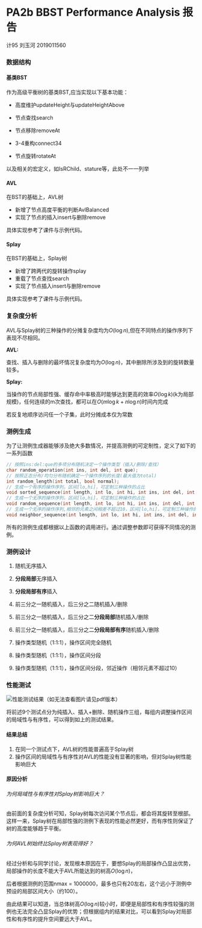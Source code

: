 # PA2b BBST Performance Analysis 报告

计95 刘玉河 2019011560

### 数据结构

#### 基类BST

作为高级平衡树的基类BST,应当实现以下基本功能：

- 高度维护updateHeight与updateHeightAbove

- 节点查找search
- 节点移除removeAt
- 3-4重构connect34
- 节点旋转rotateAt

以及相关的宏定义，如IsRChild、stature等，此处不一一列举

#### AVL

在BST的基础上，AVL树

- 新增了节点高度平衡的判断AvlBalanced
- 实现了节点的插入insert与删除remove

具体实现参考了课件与示例代码。

#### Splay

在BST的基础上，Splay树

- 新增了跨两代的旋转操作splay
- 重载了节点查找search
- 实现了节点插入insert与删除remove

具体实现参考了课件与示例代码。

### 复杂度分析

AVL与Splay树的三种操作的分摊复杂度均为$O(\log n)$,但在不同特点的操作序列下表现不尽相同。

**AVL:**

查找、插入与删除的最坏情况复杂度均为$O(\log n)$，其中删除所涉及到的旋转数量较多。

**Splay:**

当操作的节点局部性强、缓存命中率极高时能够达到更高的效率$O(\log k)$(k为局部规模)，任何连续的m次查找，都可以在$O(m\log k + n\log n)$时间内完成

若反复地顺序访问任一个子集，此时分摊成本仅为常数

### 测例生成

为了让测例生成器能够涉及绝大多数情况，并提高测例的可定制性，定义了如下的一系列函数

```cpp
// 按照ins:del:que的多项分布随机决定一个操作类型（插入/删除/查找）
char random_operation(int ins, int del, int que);
// 按照正态分布/均匀分布随机确定一个操作序列的长度(最大值为total)
int random_length(int total, bool normal);
// 生成一个有序的操作序列，区间[lo,hi]，可定制三种操作的占比
void sorted_sequence(int length, int lo, int hi, int ins, int del, int que);
// 生成一个无序的操作序列，区间[lo,hi]，可定制三种操作的占比
void random_sequence(int length, int lo, int hi, int ins, int del, int que);
// 生成一个无序的操作序列,相邻的元素之间相差不超过10，区间[lo,hi]，可定制三种操作的占比
void neighbor_sequence(int length, int lo, int hi, int ins, int del, int que);
```

所有的测例生成都根据以上函数的调用进行。通过调整参数即可获得不同情况的测例。

### 测例设计

1. 随机无序插入

2. **分段局部**无序插入
3. **分段局部有序**插入
4. 前三分之一随机插入，后三分之二随机插入/删除
5. 前三分之一随机插入，后三分之二**分段局部**随机插入/删除
6. 前三分之一随机插入，后三分之二**分段局部有序**随机插入/删除
7. 操作类型随机（1:1:1），操作区间完全随机
8. 操作类型随机（1:1:1），操作区间分段
9. 操作类型随机（1:1:1），操作区间分段，邻近操作（相邻元素不超过10）

### 性能测试

![性能测试结果（如无法查看图片请见pdf版本）](https://blog.hygephile.com/images/dsa/PA2b.jpg)

将前述9个测试点分为纯插入、插入+删除、随机操作三组，每组内调整操作区间的局域性与有序性，可以得到如上的测试结果。

#### 结果总结

1. 在同一个测试点下，AVL树的性能普遍高于Splay树
2. 操作区间的局域性与有序性对AVL的性能没有显著的影响，但对Splay树性能影响巨大

#### 原因分析

###### 为何局域性与有序性对Splay树影响巨大？

由前面的复杂度分析可知，Splay树每次访问某个节点后，都会将其旋转至根部。这样一来，Splay树在局部性强的测例下表现的性能必然更好，而有序性则保证了树的高度能够趋于平衡。

###### 为何AVL树始终比Splay树表现得好？

经过分析和与同学讨论，发现根本原因在于，要想Splay的局部操作凸显出优势，局部操作的长度不能大于AVL所能达到的树高$O(\log n)$，

后者根据测例的范围nmax = 1000000，最多也只有20左右，这个远小于测例中预设的局部区间大小（约100）。

由此结果可以知道，当总体树高$O(\log n)$较小时，即便是局部性和有序性较强的测例也无法完全凸显Splay的优势；但根据组内的结果对比，可以看到Splay对局部性和有序性的提升空间要远大于AVL。

